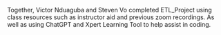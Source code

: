 Together, Victor Nduaguba and Steven Vo completed ETL_Project using class resources such as instructor aid and previous zoom recordings. As well as using ChatGPT and Xpert Learning Tool to help assist in coding. 
